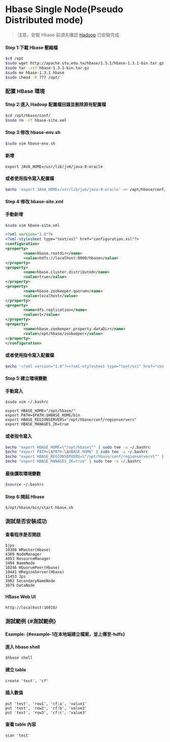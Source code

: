 # Hbase Single Node\(Pseudo Distributed mode\)

> 注意，安裝 Hbase 前須先確認 [Hadoop](https://max821214.gitbooks.io/teaching-guide/content/hadoop-single-node.html) 已安裝完成

#### Step 1:下載 Hbase 壓縮檔

```bash
$cd /opt
$sudo wget http://apache.stu.edu.tw/hbase/1.3.1/hbase-1.3.1-bin.tar.gz
$sudo tar -xvf hbase-1.3.1-bin.tar.gz
$sudo mv hbase-1.3.1 hbase
$sudo chmod -R 777 /opt/
```

### 配置 HBase 環境

#### Step 2:進入 Hadoop 配置檔目錄並刪除原有配置檔

```bash
$cd /opt/hbase/conf/
$sudo rm -rf hbase-site.xml
```

#### Step 3:修改 hbase-env.sh

```bash
$sudo vim hbase-env.sh
```

#### 新增

```
export JAVA_HOME=/usr/lib/jvm/java-8-oracle
```

#### 或者使用指令寫入配置檔

```bash
$echo 'export JAVA_HOME=/usr/lib/jvm/java-8-oracle' >> /opt/hbase/conf/hbase-env.sh
```

#### Step 4:修改 hbase-site.xml

#### 手動新增

```bash
$sudo vim hbase-site.xml
```

```xml
<?xml version="1.0"?>
<?xml-stylesheet type="text/xsl" href="configuration.xsl"?>
<configuration>
<property>
        <name>hbase.rootdir</name>
        <value>hdfs://localhost:9000/hbase</value>
</property>
<property>
        <name>hbase.cluster.distributed</name>
        <value>true</value>
</property>
<property>
        <name>hbase.zookeeper.quorum</name>
        <value>localhost</value>
</property>
<property>
        <name>dfs.replication</name>
        <value>1</value>
</property>
<property>
        <name>hbase.zookeeper.property.dataDir</name>
        <value>/opt/hbase/zookeeper</value>
</property>
</configuration>
```

#### 或者使用指令寫入配置檔

```bash
$echo '<?xml version="1.0"?><?xml-stylesheet type="text/xsl" href="configuration.xsl"?><configuration><property><name>hbase.rootdir</name><value>hdfs://localhost:9000/hbase</value></property><property><name>hbase.cluster.distributed</name><value>true</value></property><property><name>hbase.zookeeper.quorum</name><value>localhost</value></property><property><name>dfs.replication</name><value>1</value></property><property><name>hbase.zookeeper.property.dataDir</name><value>/opt/hbase/zookeeper</value></property></configuration>' >> /opt/hadoop/etc/hadoop/yarn-site.xml
```

#### Step 5:建立環境變數

#### 手動寫入

```
$sudo vim ~/.bashrc
```

```
export HBASE_HOME="/opt/hbase/"
export PATH=$PATH:$HBASE_HOME/bin
export HBASE_REGIONSERVERS="/opt/hbase/conf/regionservers"
export HBASE_MANAGES_ZK=true
```

#### 或者指令寫入

```bash
$echo "export HBASE_HOME=\"/opt/hbase\"" | sudo tee -a ~/.bashrc
$echo "export PATH=\$PATH:\$HBASE_HOME" | sudo tee -a ~/.bashrc
$echo "export HBASE_REGIONSERVERS=\"/opt/hbase/conf/regionservers\"" | sudo tee -a ~/.bashrc
$echo "export HBASE_MANAGES_ZK=true" | sudo tee -a ~/.bashrc
```

#### 最後讀取環境變數

```bash
$source ~/.bashrc
```

#### Step 6:開起 Hbase

```
$/opt/hbase/bin/start-hbase.sh
```

### 測試是否安裝成功

#### 查看程序是否開啟

```
$jps
10308 HMaster(Hbase)
4389 NodeManager
4053 ResourceManager
3494 NameNode
10246 HQuorumPeer(Hbase)
10441 HRegionServer(Hbase)
11453 Jps
3902 SecondaryNameNode
3679 DataNode
```

#### HBase Web UI

```
http://localhost:16010/
```

### 測試範例 {#測試範例}

#### Example: {#example-1在本地端建立檔案，並上傳至-hdfs}

#### 進入 hbase shell

```
$hbase shell
```

#### 建立 table

```
create 'test', 'cf'
```

#### 插入數值

```
put 'test', 'row1', 'cf:a', 'value1'
put 'test', 'row2', 'cf:b', 'value2'
put 'test', 'row3', 'cf:c', 'value3'
```

#### 查看 table 內容

```
scan 'test'
```



